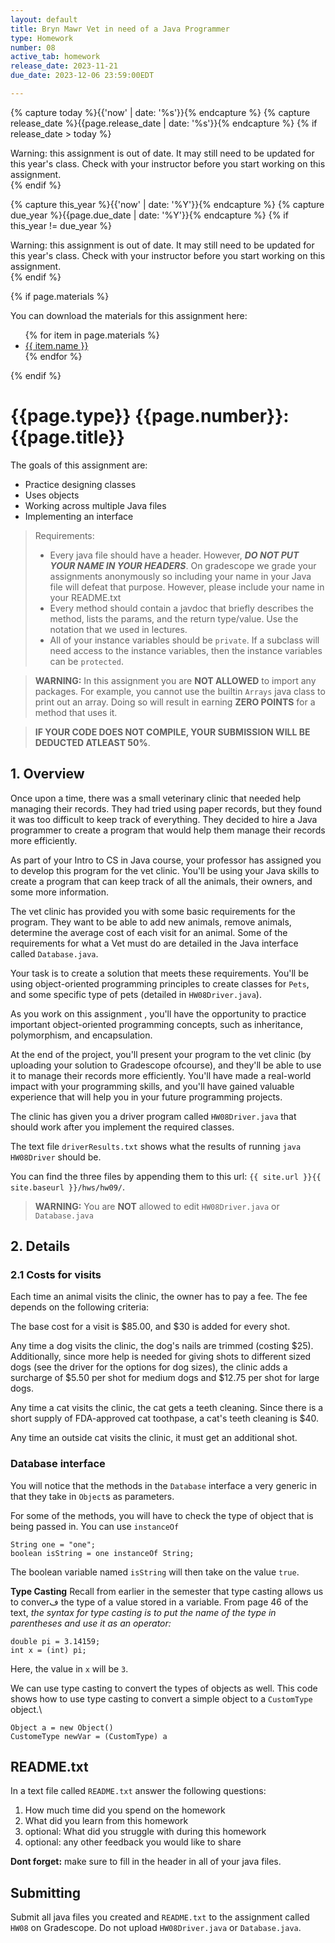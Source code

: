 ```yaml
---
layout: default
title: Bryn Mawr Vet in need of a Java Programmer
type: Homework
number: 08
active_tab: homework
release_date: 2023-11-21
due_date: 2023-12-06 23:59:00EDT

---
```


<!-- Check whether the assignment is ready to release -->
{% capture today %}{{'now' | date: '%s'}}{% endcapture %}
{% capture release_date %}{{page.release_date | date: '%s'}}{% endcapture %}
{% if release_date > today %} 
<div class="alert alert-danger">
Warning: this assignment is out of date.  It may still need to be updated for this year's class.  Check with your instructor before you start working on this assignment.
</div>
{% endif %}
<!-- End of check whether the assignment is up to date -->


<!-- Check whether the assignment is up to date -->
{% capture this_year %}{{'now' | date: '%Y'}}{% endcapture %}
{% capture due_year %}{{page.due_date | date: '%Y'}}{% endcapture %}
{% if this_year != due_year %} 
<div class="alert alert-danger">
Warning: this assignment is out of date.  It may still need to be updated for this year's class.  Check with your instructor before you start working on this assignment.
</div>
{% endif %}
<!-- End of check whether the assignment is up to date -->



{% if page.materials %}
<div class="alert alert-info">
You can download the materials for this assignment here:
<ul>
{% for item in page.materials %}
<li><a href="{{item.url}}">{{ item.name }}</a></li>
{% endfor %}
</ul>


</div>
{% endif %}





{{page.type}} {{page.number}}: {{page.title}}
=============================================================

The goals of this assignment are:

- Practice designing classes
- Uses objects
- Working across multiple Java files
- Implementing an interface


> Requirements:
> 
> - Every java file should have a header. However, ***DO NOT PUT YOUR NAME IN YOUR HEADERS***. On gradescope we grade your assignments anonymously so including your name in your Java file will defeat that purpose. However, please include your name in your README.txt
> - Every method should contain a javdoc that briefly describes the method, lists the params, and the return type/value. Use the notation that we used in lectures.
> - All of your instance variables should be `private`. If a subclass will need access to the instance variables, then the instance variables can be `protected`.


> **WARNING:** In this assignment you are **NOT ALLOWED** to import any packages. For example, you cannot use the builtin `Arrays` java class to print out an array. Doing so will result in earning **ZERO POINTS** for a method that uses it.

> **IF YOUR CODE DOES NOT COMPILE, YOUR SUBMISSION WILL BE DEDUCTED ATLEAST 50%**. 

## 1. Overview

Once upon a time, there was a small veterinary clinic that needed help managing their records. They had tried using paper records, but they found it was too difficult to keep track of everything. They decided to hire a Java programmer to create a program that would help them manage their records more efficiently.

As part of your Intro to CS in Java course, your professor has assigned you to develop this program for the vet clinic. You'll be using your Java skills to create a program that can keep track of all the animals, their owners, and some more information.

The vet clinic has provided you with some basic requirements for the program. They want to be able to add new animals, remove animals, determine the average cost of each visit for an animal. Some of the requirements for what a Vet must do are detailed in the Java interface called `Database.java`.


Your task is to create a solution that meets these requirements. You'll be using object-oriented programming principles to create classes for `Pets`, and some specific type of pets (detailed in `HW08Driver.java`).

As you work on this assignment , you'll have the opportunity to practice important object-oriented programming concepts, such as inheritance, polymorphism, and encapsulation. 

At the end of the project, you'll present your program to the vet clinic (by uploading your solution to Gradescope ofcourse), and they'll be able to use it to manage their records more efficiently. You'll have made a real-world impact with your programming skills, and you'll have gained valuable experience that will help you in your future programming projects.

The clinic has given you a driver program called `HW08Driver.java` that should work after you implement the required classes.

The text file `driverResults.txt` shows what the results of running `java HW08Driver` should be.

You can find the three files by appending them to 
this url: `{{ site.url }}{{ site.baseurl }}/hws/hw09/`.

> **WARNING:** You are **NOT** allowed to edit `HW08Driver.java` or `Database.java` 

## 2. Details

### 2.1 Costs for visits

Each time an animal visits the clinic, the owner has to pay a fee. The fee depends on the following criteria:

The base cost for a visit is \$85.00, and \$30 is added for every shot.

Any time a dog visits the clinic, 
the dog's nails are trimmed (costing \$25). Additionally, since more help is needed for giving shots to different sized dogs (see the driver for the options for dog sizes), the clinic adds a surcharge of \$5.50 per shot for medium dogs and \$12.75 per shot for large dogs.

Any time a cat visits the clinic, the cat gets a teeth cleaning. Since there is a short supply of FDA-approved cat toothpase, a cat's teeth cleaning is \$40.

Any time an outside cat visits the clinic, it must get an additional shot.  

### Database interface

You will notice that the methods in the `Database` interface a very generic in that they take in `Object`s as parameters.

For some of the methods, you will have to check the type of object that is being passed in. You can use `instanceOf` 

```
String one = "one";
boolean isString = one instanceOf String;
```

The boolean variable named `isString` will then take on the value `true`.

**Type Casting**
Recall from earlier in the semester that type casting allows us to converف the type of a value stored in a variable.
From page 46 of the text, 
*the syntax for type casting is to put the name of the type in parentheses and
use it as an operator:*

```
double pi = 3.14159;
int x = (int) pi;
```
Here, the value in `x` will be `3`.

We can use type casting to convert the types of objects as well. This code shows how to use type casting to convert a simple object to a `CustomType` object.\

```
Object a = new Object()
CustomeType newVar = (CustomType) a
```


## README.txt

In a text file called `README.txt` answer the following questions:

1. How much time did you spend on the homework
2. What did you learn from this homework
3. optional: What did you struggle with during this homework
4. optional: any other feedback you would like to share

**Dont forget:** make sure to fill in the header in all of your java files.

## Submitting

Submit all java files you created and `README.txt` to 
the assignment called `HW08` on Gradescope. Do not upload
`HW08Driver.java` or `Database.java`.
